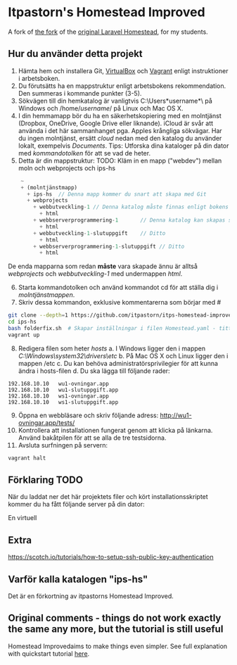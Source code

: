 # Itpastorn's Homestead Improved

A fork of [the fork](https://github.com/Swader/homestead_improved) of the [original Laravel Homestead](https://laravel.com/docs/5.2/homestead), for my students.

## Hur du använder detta projekt

 1. Hämta hem och installera Git, [VirtualBox](https://www.virtualbox.org/) och [Vagrant](https://www.vagrantup.com/) enligt instruktioner i arbetsboken.
 2. Du förutsätts ha en mappstruktur enligt arbetsbokens rekommendation. Den summeras i kommande punkter (3-5).
 3. Sökvägen till din hemkatalog är vanligtvis C:\Users\*username*\ på Windows och /home/*username*/ på Linux och Mac OS X.
 4. I din hemmamapp bör du ha en säkerhetskopiering med en molntjänst (Dropbox, OneDrive, Google Drive eller liknande). iCloud är svår att använda i det här sammanhanget pga. Apples krångliga sökvägar. Har du ingen molntjänst, ersätt *cloud* nedan med den katalog du använder lokalt, exempelvis *Documents*. Tips: Utforska dina kataloger på din dator med *kommandotolken* för att se vad de heter.
 5. Detta är din mappstruktur:
TODO: Kläm in en mapp ("webdev") mellan moln och webprojects och ips-hs
```javascript
    ~
    + (molntjänstmapp)
      + ips-hs  // Denna mapp kommer du snart att skapa med Git
      + webprojects
        + webbutveckling-1 // Denna katalog måste finnas enligt bokens instruktioner
          + html
        + webbserverprogrammering-1       // Denna katalog kan skapas senare
          + html
        + webbutveckling-1-slutuppgift    // Ditto 
          + html
        + webbserverprogrammering-1-slutuppgift // Ditto
          + html
```
De enda mapparna som redan **måste** vara skapade ännu är alltså *webprojects* och *webbutveckling-1* med undermappen *html*.

 6. Starta kommandotolken och använd kommandot cd för att ställa dig i *molntjänstmappen*.
 7. Skriv dessa kommandon, exklusive kommentarerna som börjar med #
```bash
git clone --depth=1 https://github.com/itpastorn/itps-homestead-improved.git ips-hs # Hämtar detta projekt
cd ips-hs
bash folderfix.sh  # Skapar inställningar i filen Homestead.yaml - titta gärna i den
vagrant up
```
  8. Redigera filen som heter *hosts*
     a. I Windows ligger den i mappen *C:\Windows\system32\drivers\etc*
     b. På Mac OS X och Linux ligger den i mappen /etc
     c. Du kan behöva administratörsprivilegier för att kunna ändra i hosts-filen
     d. Du ska lägga till följande rader:

```
192.168.10.10	wu1-ovningar.app
192.168.10.10	wu1-slutuppgift.app
192.168.10.10	ws1-ovningar.app
192.168.10.10	ws1-slutuppgift.app
```
  9. Öppna en webbläsare och skriv följande adress: http://wu1-ovningar.app/tests/
  10. Kontrollera att installationen fungerat genom att klicka på länkarna. Använd bakåtpilen för att se alla de tre testsidorna.
  11. Avsluta surfningen på servern:
```bash
vagrant halt
```

## Förklaring TODO

När du laddat ner det här projektets filer och kört installationsskriptet kommer du ha fått följande server på din dator:

En virtuell

## Extra

https://scotch.io/tutorials/how-to-setup-ssh-public-key-authentication


## Varför kalla katalogen "ips-hs"

Det är en förkortning av itpastorns Homestead Improved.

## Original comments - things do not work exactly the same any more, but the tutorial is still useful
Homestead Improvedaims to make things even simpler. See full explanation with quickstart tutorial [here](http://www.sitepoint.com/quick-tip-get-homestead-vagrant-vm-running/).

